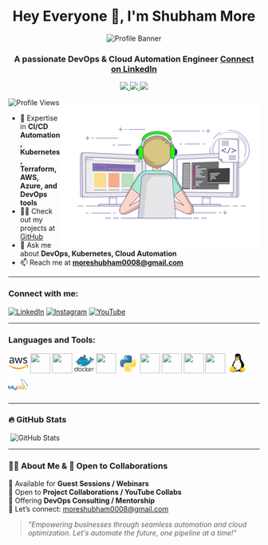 <h1 align="center">Hey Everyone 👋, I'm Shubham More</h1>

<div align="center">
  <img src="https://yourimageurl.com/banner.png" alt="Profile Banner">
</div>

<h3 align="center">A passionate DevOps & Cloud Automation Engineer <a href="https://www.linkedin.com/in/mrshubhammore/" target="_blank">Connect on LinkedIn</a></h3>

<p align="center">
  <a href="https://github.com/shubh-more">
    <img src="https://img.shields.io/github/followers/yourgithub?label=Follow&style=social" />
  </a>
  <a href="https://www.youtube.com/@yourchannel">
    <img src="https://img.shields.io/youtube/channel/subscribers/yourchannelid?style=social" />
  </a>
  <a href="https://linkedin.com/in/mrshubhammore">
    <img src="https://img.shields.io/badge/LinkedIn-Shubham%20More-blue?logo=linkedin&style=flat-square" />
  </a>
</p>

<img align="right" alt="DevOps" width="400" src="https://raw.githubusercontent.com/devSouvik/devSouvik/master/gif3.gif">

<p align="left">
  <img src="https://komarev.com/ghpvc/?username=yourgithub&label=Profile%20views&color=0e75b6&style=flat" alt="Profile Views" />
</p>

- 🔧 Expertise in **CI/CD Automation, Kubernetes, Terraform, AWS, Azure, and DevOps tools**  
- 👨‍💻 Check out my projects at [GitHub](https://github.com/yourgithub)  
- 💬 Ask me about **DevOps, Kubernetes, Cloud Automation**  
- 📫 Reach me at **moreshubham0008@gmail.com**

---

<h3 align="left">Connect with me:</h3>
<p align="left">
  <a href="https://linkedin.com/in/mrshubhammore" target="blank"><img align="center" src="https://raw.githubusercontent.com/rahuldkjain/github-profile-readme-generator/master/src/images/icons/Social/linked-in-alt.svg" alt="LinkedIn" height="30" width="40" /></a>
  <a href="https://instagram.com/yourinsta" target="blank"><img align="center" src="https://raw.githubusercontent.com/rahuldkjain/github-profile-readme-generator/master/src/images/icons/Social/instagram.svg" alt="Instagram" height="30" width="40" /></a>
  <a href="https://www.youtube.com/channel/yourchannelid" target="blank"><img align="center" src="https://raw.githubusercontent.com/rahuldkjain/github-profile-readme-generator/master/src/images/icons/Social/youtube.svg" alt="YouTube" height="30" width="40" /></a>
</p>

---

<h3 align="left">Languages and Tools:</h3>
<p align="left">
  <img src="https://raw.githubusercontent.com/devicons/devicon/master/icons/amazonwebservices/amazonwebservices-original-wordmark.svg" width="40" height="40"/>
  <img src="https://www.vectorlogo.zone/logos/microsoft_azure/microsoft_azure-icon.svg" width="40" height="40"/>
  <img src="https://www.vectorlogo.zone/logos/kubernetes/kubernetes-icon.svg" width="40" height="40"/>
  <img src="https://raw.githubusercontent.com/devicons/devicon/master/icons/docker/docker-original-wordmark.svg" width="40" height="40"/>
  <img src="https://www.vectorlogo.zone/logos/terraformio/terraformio-icon.svg" width="40" height="40"/>
  <img src="https://raw.githubusercontent.com/devicons/devicon/master/icons/python/python-original.svg" width="40" height="40"/>
  <img src="https://www.vectorlogo.zone/logos/git-scm/git-scm-icon.svg" width="40" height="40"/>
  <img src="https://www.vectorlogo.zone/logos/prometheusio/prometheusio-icon.svg" width="40" height="40"/>
  <img src="https://www.vectorlogo.zone/logos/grafana/grafana-icon.svg" width="40" height="40"/>
  <img src="https://www.vectorlogo.zone/logos/jenkins/jenkins-icon.svg" width="40" height="40"/>
  <img src="https://raw.githubusercontent.com/devicons/devicon/master/icons/linux/linux-original.svg" width="40" height="40"/>
  <img src="https://raw.githubusercontent.com/devicons/devicon/master/icons/mysql/mysql-original-wordmark.svg" width="40" height="40"/>
</p>

---

### 🔥 GitHub Stats
<p>&nbsp;<img align="center" src="https://github-readme-stats.vercel.app/api?username=yourgithub&show_icons=true&locale=en&theme=vue&hide_border=true" alt="GitHub Stats" /></p>

---

### 👨‍💼 About Me & 🤝 Open to Collaborations

🎤 Available for **Guest Sessions / Webinars**  
🤝 Open to **Project Collaborations / YouTube Collabs**  
💼 Offering **DevOps Consulting / Mentorship**  
📧 Let’s connect: [moreshubham0008@gmail.com](mailto:moreshubham0008@gmail.com)

> *"Empowering businesses through seamless automation and cloud optimization. Let's automate the future, one pipeline at a time!"*
